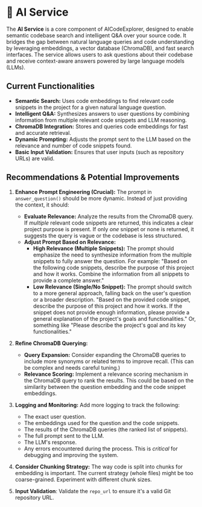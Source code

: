 # 🧠 AI Service

The **AI Service** is a core component of AICodeExplorer, designed to enable semantic codebase search and intelligent Q&A over your source code. It bridges the gap between natural language queries and code understanding by leveraging embeddings, a vector database (ChromaDB), and fast search interfaces. The service allows users to ask questions about their codebase and receive context-aware answers powered by large language models (LLMs).

## Current Functionalities

- **Semantic Search:** Uses code embeddings to find relevant code snippets in the project for a given natural language question.
- **Intelligent Q&A:** Synthesizes answers to user questions by combining information from multiple relevant code snippets and LLM reasoning.
- **ChromaDB Integration:** Stores and queries code embeddings for fast and accurate retrieval.
- **Dynamic Prompting:** Adjusts the prompt sent to the LLM based on the relevance and number of code snippets found.
- **Basic Input Validation:** Ensures that user inputs (such as repository URLs) are valid.

## Recommendations & Potential Improvements

1. **Enhance Prompt Engineering (Crucial):** The prompt in `answer_question()` should be more dynamic.  Instead of just providing the context, it should:

    - **Evaluate Relevance:** Analyze the results from the ChromaDB query. If *multiple* relevant code snippets are returned, this indicates a clear project purpose is present. If only *one* snippet or none is returned, it suggests the query is vague or the codebase is less structured.
    - **Adjust Prompt Based on Relevance:**
        - **High Relevance (Multiple Snippets):** The prompt should emphasize the need to synthesize information from the multiple snippets to fully answer the question.  For example: "Based on the following code snippets, describe the purpose of this project and how it works.  Combine the information from all snippets to provide a complete answer."
        - **Low Relevance (Single/No Snippet):** The prompt should switch to a more general approach, falling back on the user's question or a broader description.  "Based on the provided code snippet, describe the purpose of this project and how it works. If the snippet does not provide enough information, please provide a general explanation of the project's goals and functionalities."  Or, something like "Please describe the project's goal and its key functionalities."

2. **Refine ChromaDB Querying:**

    - **Query Expansion:** Consider expanding the ChromaDB queries to include more synonyms or related terms to improve recall.  (This can be complex and needs careful tuning.)
    - **Relevance Scoring:**  Implement a relevance scoring mechanism in the ChromaDB query to rank the results. This could be based on the similarity between the question embedding and the code snippet embeddings.

3. **Logging and Monitoring:**  Add more logging to track the following:

    - The exact user question.
    - The embeddings used for the question and the code snippets.
    - The results of the ChromaDB queries (the ranked list of snippets).
    - The full prompt sent to the LLM.
    - The LLM's response.
    - Any errors encountered during the process.  This is *critical* for debugging and improving the system.

4. **Consider Chunking Strategy:**  The way code is split into chunks for embedding is important.  The current strategy (whole files) might be too coarse-grained. Experiment with different chunk sizes.

5. **Input Validation**: Validate the `repo_url` to ensure it's a valid Git repository URL.
